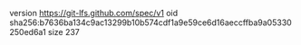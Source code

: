 version https://git-lfs.github.com/spec/v1
oid sha256:b7636ba134c9ac13299b10b574cdf1a9e59ce6d16aeccffba9a05330250ed6a1
size 237
